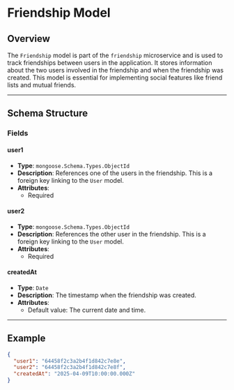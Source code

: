 # Friendship Model

## Overview
The `Friendship` model is part of the `friendship` microservice and is used to track friendships between users in the application. It stores information about the two users involved in the friendship and when the friendship was created. This model is essential for implementing social features like friend lists and mutual friends.

---

## Schema Structure

### Fields
#### user1
- **Type**: `mongoose.Schema.Types.ObjectId`
- **Description**: References one of the users in the friendship. This is a foreign key linking to the `User` model.
- **Attributes**: 
  - Required

#### user2
- **Type**: `mongoose.Schema.Types.ObjectId`
- **Description**: References the other user in the friendship. This is a foreign key linking to the `User` model.
- **Attributes**: 
  - Required

#### createdAt
- **Type**: `Date`
- **Description**: The timestamp when the friendship was created.
- **Attributes**: 
  - Default value: The current date and time.

---

## Example

```json
{
  "user1": "64458f2c3a2b4f1d842c7e8e",
  "user2": "64458f2c3a2b4f1d842c7e8f",
  "createdAt": "2025-04-09T10:00:00.000Z"
}
```